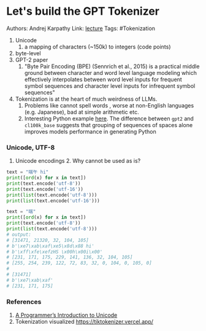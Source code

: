 # Let's build the GPT Tokenizer
Authors: Andrej Karpathy
Link: [lecture](https://youtu.be/zduSFxRajkE)
Tags: #Tokenization 

1. Unicode
	1. a mapping of characters (~150k) to integers (code points)
2. byte-level
3. GPT-2 paper
	1. "Byte Pair Encoding (BPE) (Sennrich et al., 2015) is a practical middle ground between character and word level language modeling which effectively interpolates between word level inputs for frequent symbol sequences and character level inputs for infrequent symbol sequences" 
4. Tokenization is at the heart of much weirdness of LLMs. 
	1. Problems like cannot spell words , worse at non-English languages (e.g. Japanese), bad at simple arithmetic etc.
	2. Interesting Python example [here](https://youtu.be/zduSFxRajkE?t=685). The difference between `gpt2` and `cl100k_base` suggests that grouping of sequences of spaces alone improves models performance in generating Python
### Unicode, UTF-8
1. Unicode encodings
	2. Why cannot be used as is?
```python
text = "端午 hi"
print([ord(x) for x in text])
print(text.encode('utf-8'))
print(text.encode('utf-16'))
print(list(text.encode('utf-8')))
print(list(text.encode('utf-16')))

text = "端"
print([ord(x) for x in text])
print(text.encode('utf-8'))
print(list(text.encode('utf-8')))
# output:
# [31471, 21320, 32, 104, 105]
# b'\xe7\xab\xaf\xe5\x8d\x88 hi'
# b'\xff\xfe\xefzHS \x00h\x00i\x00'
# [231, 171, 175, 229, 141, 136, 32, 104, 105]
# [255, 254, 239, 122, 72, 83, 32, 0, 104, 0, 105, 0]
#
# [31471]
# b'\xe7\xab\xaf'
# [231, 171, 175]
```

### References
1. [A Programmer’s Introduction to Unicode](https://www.reedbeta.com/blog/programmers-intro-to-unicode/)
2. Tokenization visualized https://tiktokenizer.vercel.app/